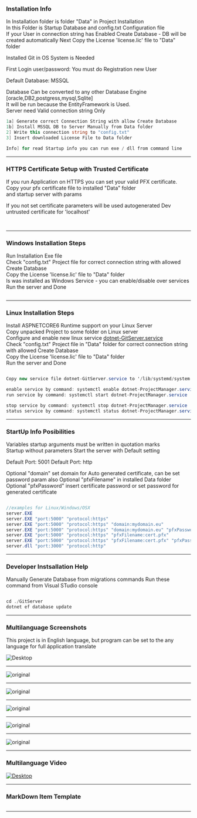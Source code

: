 
### Installation Info
In Installation folder is folder "Data" in Project Installation   
In this Folder is Startup Database and config.txt Configuration file    
If your User in connection string has Enabled Create Database - DB will be created automatically
Next Copy the License 'license.lic' file to "Data" folder   

Installed Git in OS System is Needed

First Login user/password:   You must do Registration new User

Default Database: MSSQL

Database Can be converted to any other Database Engine [oracle,DB2,postgress,mysql,Sqlite]   
It will be run because the EntityFramework is Used.   
Server need Valid connection string Only   

```cs
1a] Generate correct Connection String with allow Create Database 
1b] Install MSSQL DB to Server Manually from Data folder 
2] Write this connection string to "config.txt"   
3] Insert downloaded License File to Data folder

Info] for read Startup info you can run exe / dll from command line 
```

---   
### HTTPS Certificate Setup with Trusted Certificate   
If you run Application on HTTPS you can set your valid PFX certificate.   
Copy your pfx certificate file to installed "Data" folder   
and startup server with params

If you not set certificate parameters will be used autogenerated Dev untrusted certificate for 'localhost'

```cs   
  
```   



--- 
### Windows Installation Steps
Run Installation Exe file   
Check "config.txt" Project file for correct connection string with allowed Create Database  
Copy the License 'license.lic' file to "Data" folder   
Is was installed as Windows Service - you can enable/disable over services   
Run the server and Done   

```cs
```

--- 
### Linux Installation Steps
Install ASPNETCORE6 Runtime support on your Linux Server   
Copy unpacked Project to some folder on Linux server   
Configure and enable new linux service [dotnet-GitServer.service](./dotnet-GitServer.service)      
Check "config.txt" Project file in "Data" folder for correct connection string with allowed Create Database  
Copy the License 'license.lic' file to "Data" folder   
Run the server and Done    


```cs

Copy new service file dotnet-GitServer.service to '/lib/systemd/system' Linux server folder   

enable service by command: systemctl enable dotnet-ProjectManager.service
run service by command: systemctl start dotnet-ProjectManager.service

stop service by command: systemctl stop dotnet-ProjectManager.service
status service by command: systemctl status dotnet-ProjectManager.service
```


--- 

### StartUp Info Posibilities
Variables startup arguments must be written in quotation marks   
Startup without parameters Start the server with Default setting    

Default Port: 5001
Default Port: http

Optional "domain" set domain for Auto generated certificate, can be set password param also
Optional "pfxFilename" in installed Data folder
Optional "pfxPassword" insert certificate password or set password for generated certificate

```cs

//examples for Linux/Windows/OSX
server.EXE
server.EXE "port:5000" "protocol:https"
server.EXE "port:5000" "protocol:https" "domain:mydomain.eu"
server.EXE "port:5000" "protocol:https" "domain:mydomain.eu" "pfxPassword:password"
server.EXE "port:5000" "protocol:https" "pfxFilename:cert.pfx"
server.EXE "port:5000" "protocol:https" "pfxFilename:cert.pfx" "pfxPassword:password"
server.dll "port:3000" "protocol:http"

```

---

### Developer Instsallation Help  

Manually Generate Database from migrations commands 
Run these command from Visual STudio console

```cs

cd ./GitServer
dotnet ef database update

```

---  

### Multilanguage Screenshots  
This project is in English language, 
but program can be set to the any language for full ápplication translate

<div>
    <img src="../Gallery/images/AutomaticDatabase.png" title="Desktop">
    <hr>
    <img src="../Gallery/images/Repository.png" title="original">
    <hr>
    <img src="../Gallery/images/RepositoryUploaded.png" title="original">
    <hr>
    <img src="../Gallery/images/publicAccess.png" title="original">
    <hr>
    <img src="../Gallery/images/SavingToInstalledFolder.png" title="original">
    <hr>
    <img src="../Gallery/images/TranslationContent.png" title="original">
</div>

---

### Multilanguage Video 

[![Desktop](../Gallery/images/GitServer.png)](../Gallery/images/MultilingualGitServer.mp4) 

---

### MarkDown Item Template  
```cs

```

---
